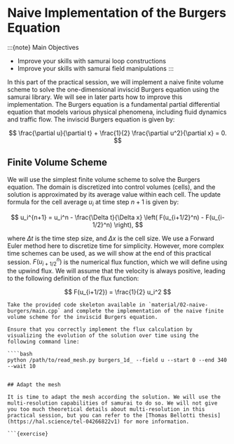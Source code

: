 # Naive Implementation of the Burgers Equation

:::{note} Main Objectives
- Improve your skills with samurai loop constructions
- Improve your skills with samurai field manipulations
:::

In this part of the practical session, we will implement a naive finite volume scheme to solve the one-dimensional inviscid Burgers equation using the samurai library. We will see in later parts how to improve this implementation. The Burgers equation is a fundamental partial differential equation that models various physical phenomena, including fluid dynamics and traffic flow. The inviscid Burgers equation is given by:

$$
\frac{\partial u}{\partial t} + \frac{1}{2} \frac{\partial u^2}{\partial x} = 0.
$$

## Finite Volume Scheme

We will use the simplest finite volume scheme to solve the Burgers equation. The domain is discretized into control volumes (cells), and the solution is approximated by its average value within each cell. The update formula for the cell average $u_i$ at time step $n+1$ is given by:

$$
u_i^{n+1} = u_i^n - \frac{\Delta t}{\Delta x} \left( F(u_{i+1/2}^n) - F(u_{i-1/2}^n) \right),
$$

where $\Delta t$ is the time step size, and $\Delta x$ is the cell size. We use a Forward Euler method here to discretize time for simplicity. However, more complex time schemes can be used, as we will show at the end of this practical session. $F(u_{i+1/2}^n)$ is the numerical flux function, which we will define using the upwind flux. We will assume that the velocity is always positive, leading to the following definition of the flux function:

$$
F(u_{i+1/2}) = \frac{1}{2} u_i^2
$$

```{exercise}
Take the provided code skeleton available in `material/02-naive-burgers/main.cpp` and complete the implementation of the naive finite volume scheme for the inviscid Burgers equation.

Ensure that you correctly implement the flux calculation by visualizing the evolution of the solution over time using the following command line:

````bash
python /path/to/read_mesh.py burgers_1d_ --field u --start 0 --end 340 --wait 10
````

```

## Adapt the mesh

It is time to adapt the mesh according the solution. We will use the multi-resolution capabilities of samurai to do so. We will not give you too much theoretical details about multi-resolution in this practical session, but you can refer to the [Thomas Bellotti thesis](https://hal.science/tel-04266822v1) for more information.

```{exercise}